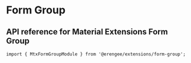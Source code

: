 # Form Group

## API reference for Material Extensions Form Group

`import { MtxFormGroupModule } from '@erengee/extensions/form-group';`
